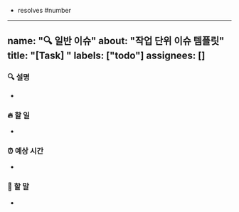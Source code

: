 <!-- #이슈 번호를 매겨주세요 (보통은 PR 본문에서 resolves를 사용합니다) -->
- resolves #number

---
name: "🔍 일반 이슈"
about: "작업 단위 이슈 템플릿"
title: "[Task] "
labels: ["todo"]
assignees: []
---

### 🔍 설명
-

### 🔥 할 일
-

### ⏰ 예상 시간
-

### 🐴 할 말
-
